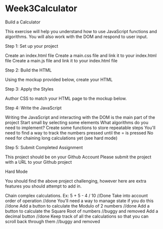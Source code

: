 # Week3Calculator

Build a Calculator  

This exercise will help you understand how to use JavaScript functions and algorithms. You will also work with the DOM and respond to user input.

Step 1: Set up your project

Create an index.html file
Create a main.css file and link it to your index.html file
Create a main.js file and link it to your index.html file

Step 2: Build the HTML

Using the mockup provided below, create your HTML

Step 3: Apply the Styles

Author CSS to match your HTML page to the mockup below.

Step 4: Write the JavaScript

Writing the JavaScript and interacting with the DOM is the main part of the project
Start small by selecting some elements
What algorithms do you need to implement?
Create some functions to store repeatable steps
You'll need to find a way to track the numbers pressed until the = is pressed
No need for chaining long calculations yet (see hard mode)

Step 5: Submit Completed Assignment

This project should be on your Github Account
Please submit the project with a URL to your Github project

Hard Mode  

You should find the above project challenging, however here are extra features you should attempt to add in.

Chain complex calculations.
Ex: 5 + 5 - 4 / 10                                    //Done
Take into account order of operation                  //done
You'll need a way to manage state if you do this      //done
Add a button to calculate the Modulo of 2 numbers     //done
Add a button to calculate the Square Root of numbers  //buggy and removed
Add a decimal button                                  //done
Keep track of all the calculations so that you can scroll back through them   //buggy and removed
